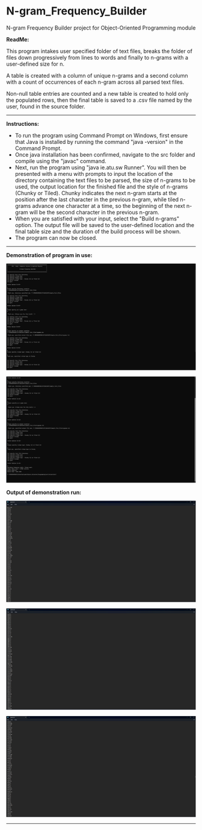 # N-gram_Frequency_Builder
 N-gram Frequency Builder project for Object-Oriented Programming module

**ReadMe:**

This program intakes user specified folder of text files, breaks the folder
of files down progressively from lines to words and finally to 
n-grams with a user-defined size for n. 

A table is created with a column of unique n-grams and a second 
column with a count of occurrences of each n-gram across all 
parsed text files. 

Non-null table entries are counted and a new table is created to 
hold only the populated rows, then the final table is saved to a 
.csv file named by the user, found in the source folder.

---

**Instructions:**

* To run the program using Command Prompt on Windows, first ensure that Java is installed by running the command "java -version" in the Command Prompt.
* Once java installation has been confirmed, navigate to the src folder and compile using the "javac" command.
* Next, run the program using "java ie.atu.sw Runner". You will then be presented with a menu with prompts to input the location of the directory containing the text files to be parsed, the size of n-grams to be used, the output location for the finished file and the style of n-grams (Chunky or Tiled). Chunky indicates the next n-gram starts at the position after the last character in the previous n-gram, while tiled n-grams advance one character at a time, so the beginning of the next n-gram will be the second character in the previous n-gram.
* When you are satisfied with your input, select the "Build n-grams" option. The output file will be saved to the user-defined location and the final table size and the duration of the build process will be shown.
* The program can now be closed.

---

**Demonstration of program in use:**

![Demonstration_1](Captures/Demo_1.png)

![Demonstration_2](Captures/Demo_2.png)

**Output of demonstration run:**

![Output_1](Captures/Output_1.png)

![Output_2](Captures/Output_2.png)

![Output_3](Captures/Output_3.png)

---
